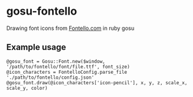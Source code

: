 gosu-fontello
=============

Drawing font icons from [Fontello.com](http://fontello.com "Fontello") in ruby gosu

## Example usage
    
    @gosu_font = Gosu::Font.new($window, '/path/to/fontello/font/file.ttf', font_size)
    @icon_characters = FontelloConfig.parse_file './path/to/fontello/config.json'
    @gosu_font.draw(@icon_characters['icon-pencil'], x, y, z, scale_x, scale_y, color)
